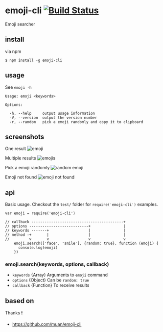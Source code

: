 # emoji-cli [![Build Status](https://api.travis-ci.org/watilde/emoji-cli.svg)](https://travis-ci.org/watilde/emoji-cli)
Emoji searcher

## install
via npm
```
$ npm install -g emoji-cli
```

## usage
See `emoji -h`
```
Usage: emoji <keywords>

Options:

  -h, --help     output usage information
  -V, --version  output the version number
  -r, --random   pick a emoji randomly and copy it to clipboard
```

## screenshots
One result
![emoji](./img/emoji.png)

Multiple results
![emojis](./img/emojis.png)

Pick a emoji randomly
![random emoji](./img/random_emoji.png)

Emoji not found
![emoji not found](./img/emoji_not_found.png)

## api
Basic usage. Checkout the `test/` folder for `require('emoji-cli')` examples.
```
var emoji = require('emoji-cli')

// callback ------------------------------------------+
// options ---------------------------+               |
// keywords -------+                  |               |
// method -+       |                  |               |
//         v       v                  v               v
    emoji.search(['face', 'smile'], {random: true}, function (emoji) {
      console.log(emoji)
    })
```

### emoji.search(keywords, options, callback)
+ `keywords` {Array} Arguments to `emoji` command
+ `options` {Object} Can be `random: true`
+ `callback` {Function} To receive results

## based on
Thanks :exclamation:
+ https://github.com/muan/emoji-cli
